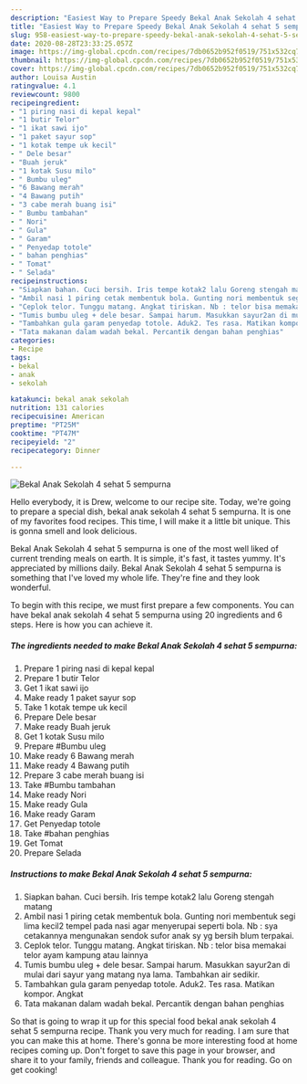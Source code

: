 ```yaml
---
description: "Easiest Way to Prepare Speedy Bekal Anak Sekolah 4 sehat 5 sempurna"
title: "Easiest Way to Prepare Speedy Bekal Anak Sekolah 4 sehat 5 sempurna"
slug: 958-easiest-way-to-prepare-speedy-bekal-anak-sekolah-4-sehat-5-sempurna
date: 2020-08-28T23:33:25.057Z
image: https://img-global.cpcdn.com/recipes/7db0652b952f0519/751x532cq70/bekal-anak-sekolah-4-sehat-5-sempurna-foto-resep-utama.jpg
thumbnail: https://img-global.cpcdn.com/recipes/7db0652b952f0519/751x532cq70/bekal-anak-sekolah-4-sehat-5-sempurna-foto-resep-utama.jpg
cover: https://img-global.cpcdn.com/recipes/7db0652b952f0519/751x532cq70/bekal-anak-sekolah-4-sehat-5-sempurna-foto-resep-utama.jpg
author: Louisa Austin
ratingvalue: 4.1
reviewcount: 9800
recipeingredient:
- "1 piring nasi di kepal kepal"
- "1 butir Telor"
- "1 ikat sawi ijo"
- "1 paket sayur sop"
- "1 kotak tempe uk kecil"
- " Dele besar"
- "Buah jeruk"
- "1 kotak Susu milo"
- " Bumbu uleg"
- "6 Bawang merah"
- "4 Bawang putih"
- "3 cabe merah buang isi"
- " Bumbu tambahan"
- " Nori"
- " Gula"
- " Garam"
- " Penyedap totole"
- " bahan penghias"
- " Tomat"
- " Selada"
recipeinstructions:
- "Siapkan bahan. Cuci bersih. Iris tempe kotak2 lalu Goreng stengah matang"
- "Ambil nasi 1 piring cetak membentuk bola. Gunting nori membentuk segi lima kecil2 tempel pada nasi agar menyerupai seperti bola. Nb : sya cetakannya mengunakan sendok sufor anak sy yg bersih blum terpakai."
- "Ceplok telor. Tunggu matang. Angkat tiriskan. Nb : telor bisa memakai telor ayam kampung atau lainnya"
- "Tumis bumbu uleg + dele besar. Sampai harum. Masukkan sayur2an di mulai dari sayur yang matang nya lama. Tambahkan air sedikir."
- "Tambahkan gula garam penyedap totole. Aduk2. Tes rasa. Matikan kompor. Angkat"
- "Tata makanan dalam wadah bekal. Percantik dengan bahan penghias"
categories:
- Recipe
tags:
- bekal
- anak
- sekolah

katakunci: bekal anak sekolah 
nutrition: 131 calories
recipecuisine: American
preptime: "PT25M"
cooktime: "PT47M"
recipeyield: "2"
recipecategory: Dinner

---
```



![Bekal Anak Sekolah 4 sehat 5 sempurna](https://img-global.cpcdn.com/recipes/7db0652b952f0519/751x532cq70/bekal-anak-sekolah-4-sehat-5-sempurna-foto-resep-utama.jpg)

Hello everybody, it is Drew, welcome to our recipe site. Today, we're going to prepare a special dish, bekal anak sekolah 4 sehat 5 sempurna. It is one of my favorites food recipes. This time, I will make it a little bit unique. This is gonna smell and look delicious.

Bekal Anak Sekolah 4 sehat 5 sempurna is one of the most well liked of current trending meals on earth. It is simple, it's fast, it tastes yummy. It's appreciated by millions daily. Bekal Anak Sekolah 4 sehat 5 sempurna is something that I've loved my whole life. They're fine and they look wonderful.




To begin with this recipe, we must first prepare a few components. You can have bekal anak sekolah 4 sehat 5 sempurna using 20 ingredients and 6 steps. Here is how you can achieve it.

<!--inarticleads1-->

##### The ingredients needed to make Bekal Anak Sekolah 4 sehat 5 sempurna:

1. Prepare 1 piring nasi di kepal kepal
1. Prepare 1 butir Telor
1. Get 1 ikat sawi ijo
1. Make ready 1 paket sayur sop
1. Take 1 kotak tempe uk kecil
1. Prepare  Dele besar
1. Make ready Buah jeruk
1. Get 1 kotak Susu milo
1. Prepare  #Bumbu uleg
1. Make ready 6 Bawang merah
1. Make ready 4 Bawang putih
1. Prepare 3 cabe merah buang isi
1. Take  #Bumbu tambahan
1. Make ready  Nori
1. Make ready  Gula
1. Make ready  Garam
1. Get  Penyedap totole
1. Take  #bahan penghias
1. Get  Tomat
1. Prepare  Selada




<!--inarticleads2-->

##### Instructions to make Bekal Anak Sekolah 4 sehat 5 sempurna:

1. Siapkan bahan. Cuci bersih. Iris tempe kotak2 lalu Goreng stengah matang
1. Ambil nasi 1 piring cetak membentuk bola. Gunting nori membentuk segi lima kecil2 tempel pada nasi agar menyerupai seperti bola. Nb : sya cetakannya mengunakan sendok sufor anak sy yg bersih blum terpakai.
1. Ceplok telor. Tunggu matang. Angkat tiriskan. Nb : telor bisa memakai telor ayam kampung atau lainnya
1. Tumis bumbu uleg + dele besar. Sampai harum. Masukkan sayur2an di mulai dari sayur yang matang nya lama. Tambahkan air sedikir.
1. Tambahkan gula garam penyedap totole. Aduk2. Tes rasa. Matikan kompor. Angkat
1. Tata makanan dalam wadah bekal. Percantik dengan bahan penghias




So that is going to wrap it up for this special food bekal anak sekolah 4 sehat 5 sempurna recipe. Thank you very much for reading. I am sure that you can make this at home. There's gonna be more interesting food at home recipes coming up. Don't forget to save this page in your browser, and share it to your family, friends and colleague. Thank you for reading. Go on get cooking!
